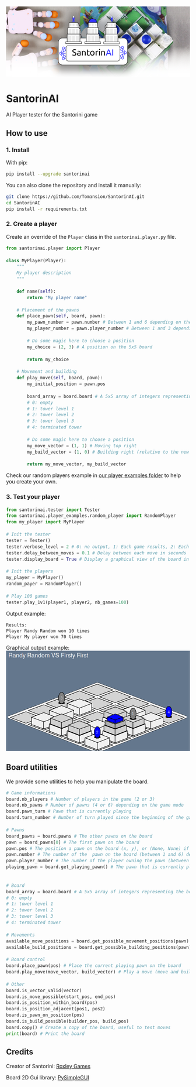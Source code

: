 ![Graphical output example](./images/headban.png)

# SantorinAI
AI Player tester for the Santorini game

## How to use
### 1. Install

With pip:
```bash
pip install --upgrade santorinai
```

You can also clone the repository and install it manually:
```bash
git clone https://github.com/Tomansion/SantorinAI.git
cd SantorinAI
pip install -r requirements.txt
```

### 2. Create a player

Create an override of the `Player` class in the `santorinai.player.py` file.

```python
from santorinai.player import Player

class MyPlayer(Player):
    """
    My player description
    """

    def name(self):
        return "My player name"

    # Placement of the pawns
    def place_pawn(self, board, pawn):
        my_pawn_number = pawn.number # Between 1 and 6 depending on the game mode
        my_player_number = pawn.player_number # Between 1 and 3 depending on the game mode

        # Do some magic here to choose a position
        my_choice = (2, 3) # A position on the 5x5 board

        return my_choice

    # Movement and building
    def play_move(self, board, pawn):
        my_initial_position = pawn.pos

        board_array = board.board # A 5x5 array of integers representing the board
        # 0: empty
        # 1: tower level 1
        # 2: tower level 2
        # 3: tower level 3
        # 4: terminated tower

        # Do some magic here to choose a position
        my_move_vector = (1, 1) # Moving top right
        my_build_vector = (1, 0) # Building right (relative to the new position)

        return my_move_vector, my_build_vector
```

Check our random players example in [our player examples folder](./santorinai/player_examples/)  to help you create your own.

### 3. Test your player

```python
from santorinai.tester import Tester
from santorinai.player_examples.random_player import RandomPlayer
from my_player import MyPlayer

# Init the tester
tester = Tester()
tester.verbose_level = 2 # 0: no output, 1: Each game results, 2: Each move summary
tester.delay_between_moves = 0.1 # Delay between each move in seconds
tester.display_board = True # Display a graphical view of the board in a window

# Init the players
my_player = MyPlayer()
random_payer = RandomPlayer()

# Play 100 games
tester.play_1v1(player1, player2, nb_games=100)
```
Output example:
```
Results:
Player Randy Random won 10 times
Player My player won 70 times
```
Graphical output example:
![Graphical output example](./images/board_image.png)

## Board utilities
We provide some utilities to help you manipulate the board.

```python
# Game informations
board.nb_players # Number of players in the game (2 or 3)
board.nb_pawns # Number of pawns (4 or 6) depending on the game mode
board.pawn_turn # Pawn that is currently playing
board.turn_number # Number of turn played since the beginning of the game

# Pawns
board_pawns = board.pawns # The other pawns on the board
pawn = board_pawns[0] # The first pawn on the board
pawn.pos # The position a pawn on the board (x, y), or (None, None) if it is not placed yet
pawn.number # The number of the  pawn on the board (between 1 and 6) depending on the game mode
pawn.player_number # The number of the player owning the pawn (between 1 and 3) depending on the game mode
playing_pawn = board.get_playing_pawn() # The pawn that is currently playing


# Board
board_array = board.board # A 5x5 array of integers representing the board
# 0: empty
# 1: tower level 1
# 2: tower level 2
# 3: tower level 3
# 4: terminated tower

# Movements
available_move_positions = board.get_possible_movement_positions(pawn)
available_build_positions = board.get_possible_building_positions(pawn)

# Board control
board.place_pawn(pos) # Place the current playing pawn on the board
board.play_move(move_vector, build_vector) # Play a move (move and build) with the current playing pawn

# Other
board.is_vector_valid(vector)
board.is_move_possible(start_pos, end_pos)
board.is_position_within_board(pos)
board.is_position_adjacent(pos1, pos2)
board.is_pawn_on_position(pos)
board.is_build_possible(builder_pos, build_pos)
board.copy() # Create a copy of the board, useful to test moves
print(board) # Print the board
```

## Credits

Creator of Santorini: [Roxley Games](https://roxley.com/)

Board 2D Gui library: [PySimpleGUI](https://www.pysimplegui.org/en/latest/)
